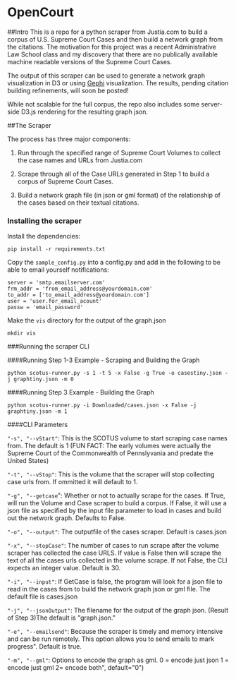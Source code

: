 # OpenCourt

##Intro
This is a repo for a python scraper from Justia.com to build a corpus of U.S. Supreme Court Cases and then build a network graph from the citations. The motivation for this project was a recent Administrative Law School class and my discovery that there are no publically available machine readable versions of the Supreme Court Cases.

The output of this scraper can be used to generate a network graph visualization in D3 or using [Gephi](http://gephi.github.io/) visualization. The results, pending citation building refinements, will soon be posted!

While not scalable for the full corpus, the repo also includes some server-side D3.js rendering for the resulting graph json.

##The Scraper

The process has three major components:

1. Run through the specified range of Supreme Court Volumes to collect the case names and URLs from Justia.com

2. Scrape through all of the Case URLs generated in Step 1 to build a corpus of Supreme Court Cases.

3. Build a network graph file (in json or gml format) of the relationship of the cases based on their textual citations.

### Installing the scraper

Install the dependencies:

    pip install -r requirements.txt

Copy the `sample_config.py` into a config.py and add in the following to be able to email yourself notifications:

    server = 'smtp.emailserver.com'
    frm_addr = 'from_email_address@yourdomain.com'
    to_addr = ['to_email_address@yourdomain.com']
    user = 'user.for_email_acount'
    passw = 'email_password'

Make the `vis` directory for the output of the graph.json

    mkdir vis

###Running the scraper CLI

####Running Step 1-3 Example - Scraping and Building the Graph

    python scotus-runner.py -s 1 -t 5 -x False -g True -o casestiny.json -j graphtiny.json -m 0

####Running Step 3 Example - Building the Graph

    python scotus-runner.py -i Downloaded/cases.json -x False -j graphtiny.json -m 1

####CLI Parameters

`"-s", "--vStart"`: This is the SCOTUS volume to start scraping case names from. The default is 1 (FUN FACT: The early volumes were actually the Supreme Court of the Commonwealth of Pennslyvania and predate the United States)


`"-t", "--vStop"`: This is the volume that the scraper will stop collecting case urls from. If ommitted it will default to 1.


`"-g", "--getcase`": Whether or not to actually scrape for the cases. If True, will run the Volume and Case scraper to build a corpus. If False, it will use a json file as specified by the input file parameter to load in cases and build out the network graph. Defaults to False.

`"-o", "--output"`: The outputfile of the cases scraper. Default is cases.json

`"-x", "--stopCase"`: The number of cases to run scrape after the volume scraper has collected the case URLS. If value is False then will scrape the text of all the cases urls collected in the volume scrape. If not False, the CLI expects an integer value. Default is 30.

`"-i", "--input"`: If GetCase is false, the program will look for a json file to read in the cases from to build the network graph json or gml file. The default file is cases.json

`"-j", "--jsonOutput"`: The filename for the output of the graph json. (Result of Step 3)The default is "graph.json."

`"-e", "--emailsend"`: Because the scraper is timely and memory intensive and can be run remotely. This option allows you to send emails to mark progress". Default is true.

`"-m", "--gml"`: Options to encode the graph as gml. 0 = encode just json 1 = encode just gml 2= encode both", default="0")
      
